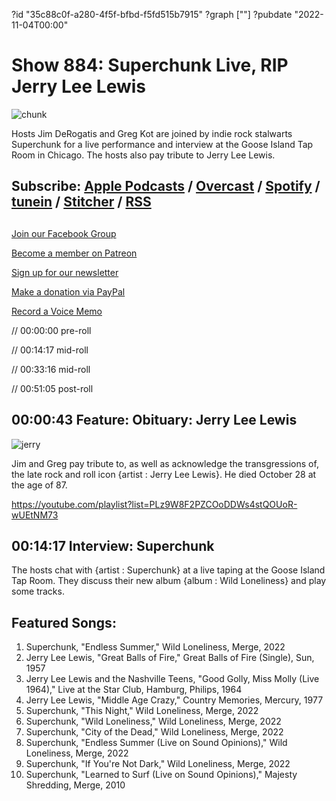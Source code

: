 ?id "35c88c0f-a280-4f5f-bfbd-f5fd515b7915"
?graph [""]
?pubdate "2022-11-04T00:00"
# Show 884: Superchunk Live, RIP Jerry Lee Lewis

![chunk](https://static.soundopinions.org/images/2022/superchunk-wild-loneliness.webp)

Hosts Jim DeRogatis and Greg Kot are joined by indie rock stalwarts Superchunk for a live performance and interview at the Goose Island Tap Room in Chicago. The hosts also pay tribute to Jerry Lee Lewis. 



## Subscribe: [Apple Podcasts](https://itunes.apple.com/us/podcast/sound-opinions/id94793843) / [Overcast](https://overcast.fm/itunes94793843/sound-opinions) / [Spotify](https://open.spotify.com/show/1kNR8YL7TBrQuRxDdS4wtU) / [tunein](https://tunein.com/podcasts/Music-Podcasts/Sound-Opinions-p60273/) / [Stitcher](http://www.stitcher.com/podcast/sound-opinions) / [RSS](https://feeds.simplecast.com/Nn6fjnB0)



## 

[Join our Facebook Group](https://bit.ly/3sivr9T)

[Become a member on Patreon](https://bit.ly/3slWZvc)

[Sign up for our newsletter](https://bit.ly/3eEvRnG)

[Make a donation via PayPal](https://bit.ly/3dmt9lU)

[Record a Voice Memo](https://bit.ly/2RyD5Ah)

// 00:00:00 pre-roll

// 00:14:17 mid-roll

// 00:33:16 mid-roll

// 00:51:05 post-roll



## 00:00:43 Feature: Obituary: Jerry Lee Lewis

![jerry](https://static.soundopinions.org/images/2022/77bb6010ad612dc1a8c12058d70178e0.jpeg)

Jim and Greg pay tribute to, as well as acknowledge the transgressions of, the late rock and roll icon {artist : Jerry Lee Lewis}. He died October 28 at the age of 87.

https://youtube.com/playlist?list=PLz9W8F2PZCOoDDWs4stQOUoR-wUEtNM73



## 00:14:17 Interview: Superchunk

The hosts chat with {artist : Superchunk} at a live taping at the Goose Island Tap Room. They discuss their new album {album : Wild Loneliness} and play some tracks.



## Featured Songs:

1. Superchunk, "Endless Summer," Wild Loneliness, Merge, 2022
2. Jerry Lee Lewis, "Great Balls of Fire," Great Balls of Fire (Single), Sun, 1957
3. Jerry Lee Lewis and the Nashville Teens, "Good Golly, Miss Molly (Live 1964)," Live at the Star Club, Hamburg, Philips, 1964
4. Jerry Lee Lewis, "Middle Age Crazy," Country Memories, Mercury, 1977
5. Superchunk, "This Night," Wild Loneliness, Merge, 2022
6. Superchunk, "Wild Loneliness," Wild Loneliness, Merge, 2022
7. Superchunk, "City of the Dead," Wild Loneliness, Merge, 2022
8. Superchunk, "Endless Summer (Live on Sound Opinions)," Wild Loneliness, Merge, 2022
9. Superchunk, "If You're Not Dark," Wild Loneliness, Merge, 2022
10. Superchunk, "Learned to Surf (Live on Sound Opinions)," Majesty Shredding, Merge, 2010